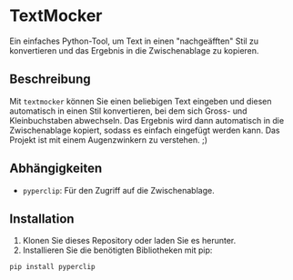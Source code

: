 # TextMocker

Ein einfaches Python-Tool, um Text in einen "nachgeäfften" Stil zu konvertieren und das Ergebnis in die Zwischenablage zu kopieren.

## Beschreibung

Mit `textmocker` können Sie einen beliebigen Text eingeben und diesen automatisch in einen Stil konvertieren, bei dem sich Gross- und Kleinbuchstaben abwechseln. Das Ergebnis wird dann automatisch in die Zwischenablage kopiert, sodass es einfach eingefügt werden kann. Das Projekt ist mit einem Augenzwinkern zu verstehen. ;)

## Abhängigkeiten

- `pyperclip`: Für den Zugriff auf die Zwischenablage.

## Installation

1. Klonen Sie dieses Repository oder laden Sie es herunter.
2. Installieren Sie die benötigten Bibliotheken mit pip:

```bash
pip install pyperclip
